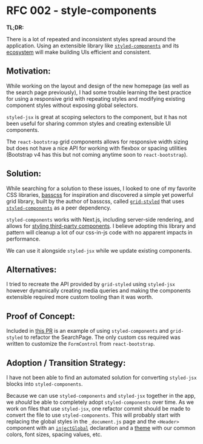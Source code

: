 # RFC 002 - style-components

**TL;DR:**

There is a lot of repeated and inconsistent styles spread around the application. Using an extensible library like [`styled-components`](https://www.styled-components.com/) and its [ecosystem](https://www.styled-components.com/ecosystem) will make building UIs efficient and consistent.

## Motivation:

While working on the layout and design of the new homepage (as well as the search page previously), I had some trouble learning the best practice for using a responsive grid with repeating styles and modifying existing component styles without exposing global selectors. 

`styled-jsx` is great at scoping selectors to the component, but it has not been useful for sharing common styles and creating extensible UI components. 

The `react-bootstrap` grid components allows for responsive width sizing but does not have a nice API for working with flexbox or spacing utilities (Bootstrap v4 has this but not coming anytime soon to `react-bootstrap`). 

## Solution:

While searching for a solution to these issues, I looked to one of my favorite CSS libraries, [basscss](https://basscss.com/) for inspiration and discovered a simple yet powerful grid library, built by the author of basscss, called [`grid-styled`](https://github.com/jxnblk/grid-styled) that uses [`styled-components`](https://www.styled-components.com/) as a peer dependency. 

`styled-components` works with Next.js, including server-side rendering, and allows for [styling third-party components](https://www.styled-components.com/docs/basics#styling-any-components). I believe adopting this library and pattern will cleanup a lot of our css-in-js code with no apparent impacts in performance. 

We can use it alongside `styled-jsx` while we update existing components.

## Alternatives:

I tried to recreate the API provided by `grid-styled` using `styled-jsx` however dynamically creating media queries and making the components extensible required more custom tooling than it was worth. 

## Proof of Concept:

Included in [this PR](https://github.com/opencollective/frontend/pull/434) is an example of using `styled-components` and `grid-styled` to refactor the SearchPage. The only custom css required was written to customize the `FormControl` from `react-bootstrap`. 

## Adoption / Transition Strategy:

I have not been able to find an automated solution for converting `styled-jsx` blocks into `styled-components`.

Because we can use `styled-components` and `styled-jsx` together in the app, we _should_ be able to completely adopt `styled-components` over time. As we work on files that use `styled-jsx`, one refactor commit should be made to convert the file to use `styled-components`. This will probably start with replacing the global styles in the `_document.js` page and the `<Header>` component with an [`injectGlobal`](https://www.styled-components.com/docs/api#injectglobal) declaration and a [theme](https://www.styled-components.com/docs/advanced#theming) with our common colors, font sizes, spacing values, etc.
